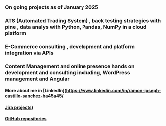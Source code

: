 ### On going projects as of January 2025
### ATS (Automated Trading System) , back testing strategies with pine , data analys with Python, Pandas, NumPy in a cloud platform
### E-Commerce consulting , development and platform integration via APIs 
### Content Management and online presence hands on development and consulting including, WordPress management and Angular

#### More about me in [LinkedIn](https://www.linkedin.com/in/ramon-joseph-castillo-sanchez-ba45a45/

#### [Jira projects](https://rcastillo-team.atlassian.net/jira/projects?page=1&sortKey=name&sortOrder=ASC))


#### [GitHub repositories](https://github.com/rjcastillos)

